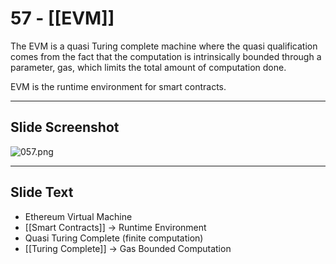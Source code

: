 # 57 - [[EVM]]

The EVM is a quasi Turing complete machine where the quasi qualification comes from the fact that the computation is intrinsically bounded through a parameter, gas, which limits the total amount of computation done. 

EVM is the runtime environment for smart contracts.

___
## Slide Screenshot
![057.png](../images/ethereum101/057.png)
___
## Slide Text
- Ethereum Virtual Machine
- [[Smart Contracts]] -> Runtime Environment
- Quasi Turing Complete (finite computation)
- [[Turing Complete]] -> Gas Bounded Computation
